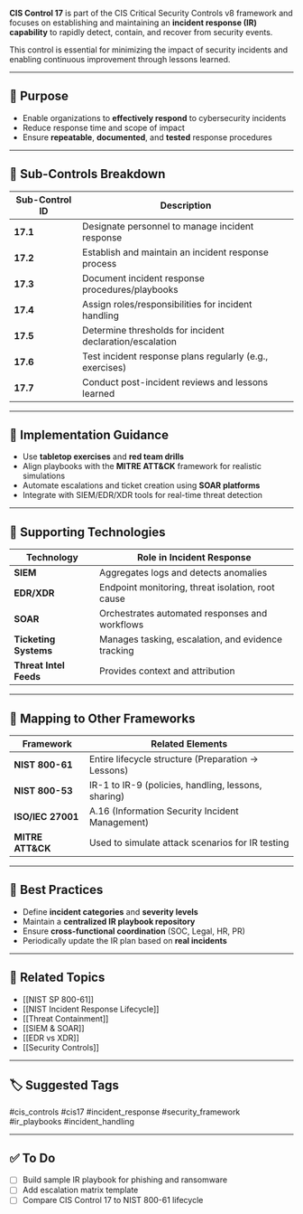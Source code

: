 **CIS Control 17** is part of the CIS Critical Security Controls v8 framework and focuses on establishing and maintaining an **incident response (IR) capability** to rapidly detect, contain, and recover from security events.

This control is essential for minimizing the impact of security incidents and enabling continuous improvement through lessons learned.

---

## 🎯 Purpose

- Enable organizations to **effectively respond** to cybersecurity incidents
- Reduce response time and scope of impact
- Ensure **repeatable**, **documented**, and **tested** response procedures

---

## 🧱 Sub-Controls Breakdown

| Sub-Control ID | Description                                              |
|----------------|----------------------------------------------------------|
| **17.1**        | Designate personnel to manage incident response         |
| **17.2**        | Establish and maintain an incident response process     |
| **17.3**        | Document incident response procedures/playbooks         |
| **17.4**        | Assign roles/responsibilities for incident handling     |
| **17.5**        | Determine thresholds for incident declaration/escalation|
| **17.6**        | Test incident response plans regularly (e.g., exercises)|
| **17.7**        | Conduct post-incident reviews and lessons learned       |

---

## 🧠 Implementation Guidance

- Use **tabletop exercises** and **red team drills**
- Align playbooks with the **MITRE ATT&CK** framework for realistic simulations
- Automate escalations and ticket creation using **SOAR platforms**
- Integrate with SIEM/EDR/XDR tools for real-time threat detection

---

## 🧰 Supporting Technologies

| Technology         | Role in Incident Response                            |
|--------------------|------------------------------------------------------|
| **SIEM**            | Aggregates logs and detects anomalies                |
| **EDR/XDR**         | Endpoint monitoring, threat isolation, root cause   |
| **SOAR**            | Orchestrates automated responses and workflows      |
| **Ticketing Systems**| Manages tasking, escalation, and evidence tracking |
| **Threat Intel Feeds**| Provides context and attribution                  |

---

## 🧭 Mapping to Other Frameworks

| Framework        | Related Elements                                       |
|------------------|--------------------------------------------------------|
| **NIST 800-61**   | Entire lifecycle structure (Preparation → Lessons)     |
| **NIST 800-53**   | IR-1 to IR-9 (policies, handling, lessons, sharing)    |
| **ISO/IEC 27001** | A.16 (Information Security Incident Management)        |
| **MITRE ATT&CK**  | Used to simulate attack scenarios for IR testing       |

---

## 📌 Best Practices

- Define **incident categories** and **severity levels**
- Maintain a **centralized IR playbook repository**
- Ensure **cross-functional coordination** (SOC, Legal, HR, PR)
- Periodically update the IR plan based on **real incidents**

---

## 🔗 Related Topics

- [[NIST SP 800-61]]
- [[NIST Incident Response Lifecycle]]
- [[Threat Containment]]
- [[SIEM & SOAR]]
- [[EDR vs XDR]]
- [[Security Controls]]

---

## 🏷 Suggested Tags

#cis_controls #cis17 #incident_response #security_framework #ir_playbooks #incident_handling

---

## ✅ To Do

- [ ] Build sample IR playbook for phishing and ransomware
- [ ] Add escalation matrix template
- [ ] Compare CIS Control 17 to NIST 800-61 lifecycle
